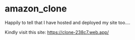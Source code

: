 # amazon_clone

Happily to tell that I have hosted and deployed my site too....

Kindly visit this site: https://clone-238c7.web.app/
